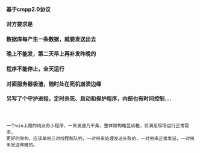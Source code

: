 #### 基于cmpp2.0协议<br>
#### 对方要求是<br>
#### 数据库每产生一条数据，就要发送出去<br>
#### 晚上不能发，第二天早上再补发昨晚的<br>
#### 程序不能停止，全天运行<br>
#### 对面服务器极渣，随时处在死机崩溃边缘<br>
#### 另写了个守护进程，定时杀死、启动和保护程序，内部也有时间控制....<br><br><br>

    一个win上跑的纯业务小程序，一天发送几千条，整体架构略显幼稚，仅满足现场运行正常需求，
    更好的架构，应该单用三对线程和队列，一对用来处理发送失败的，一对用来正常发送，一对用来发送昨晚的。

